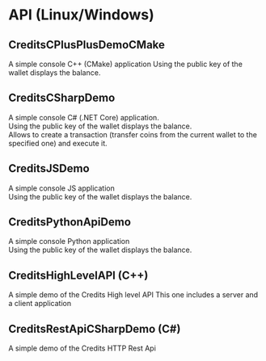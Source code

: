 # API (Linux/Windows)

## CreditsCPlusPlusDemoCMake

A simple console C++ (CMake) application
Using the public key of the wallet displays the balance.

## CreditsCSharpDemo
A simple console C# (.NET Core) application.<br>
Using the public key of the wallet displays the balance.<br>
Allows to create a transaction (transfer coins from the current wallet to the specified one) and execute it.

## CreditsJSDemo
A simple console JS application<br>
Using the public key of the wallet displays the balance.

## CreditsPythonApiDemo
A simple console Python application<br>
Using the public key of the wallet displays the balance.

## CreditsHighLevelAPI (C++)
A simple demo of the Credits High level API
This one includes a server and a client application

## CreditsRestApiCSharpDemo (C#)
A simple demo of the Credits HTTP Rest Api
